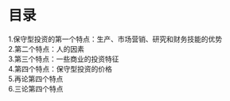 # 目录    
1.保守型投资的第一个特点：生产、市场营销、研究和财务技能的优势    
2.第二个特点：人的因素    
3.第三个特点：一些商业的投资特征    
4.第四个特点：保守型投资的价格    
5.再论第四个特点    
6.三论第四个特点 